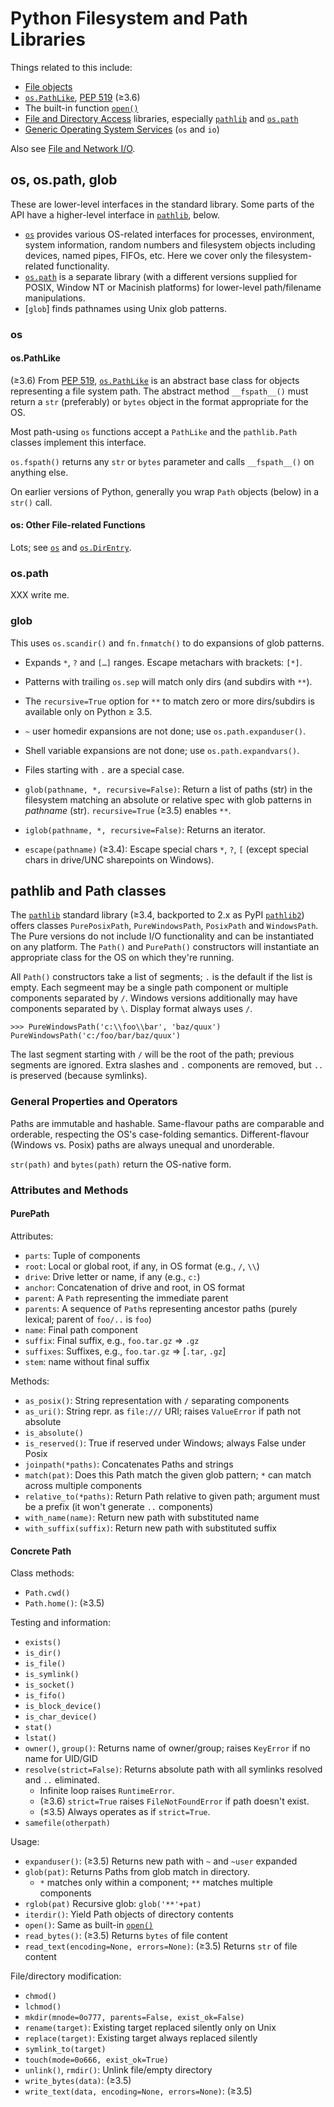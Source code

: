 Python Filesystem and Path Libraries
====================================

Things related to this include:
* [File objects]
* [`os.PathLike`], [PEP 519] \(≥3.6)
* The built-in function [`open()`]
* [File and Directory Access][stdlib-filedir] libraries,
  especially [`pathlib`] and [`os.path`]
* [Generic Operating System Services][stdlib-genos] (`os` and `io`)

Also see [File and Network I/O](io.md).


os, os.path, glob
-----------------

These are lower-level interfaces in the standard library. Some parts
of the API have a higher-level interface in [`pathlib`], below.

* [`os`] provides various OS-related interfaces for processes,
  environment, system information, random numbers and filesystem
  objects including devices, named pipes, FIFOs, etc. Here we cover
  only the filesystem-related functionality.
* [`os.path`] is a separate library (with a different versions
  supplied for POSIX, Window NT or Macinish platforms) for lower-level
  path/filename manipulations.
* [`glob`] finds pathnames using Unix glob patterns.

### os

#### os.PathLike

(≥3.6) From [PEP 519], [`os.PathLike`] is an abstract base class for
objects representing a file system path. The abstract method
`__fspath__()` must return a `str` (preferably) or `bytes` object in
the format appropriate for the OS.

Most path-using `os` functions accept a `PathLike` and the
`pathlib.Path` classes implement this interface.

`os.fspath()` returns any `str` or `bytes` parameter and calls
`__fspath__()` on anything else.

On earlier versions of Python, generally you wrap `Path` objects
(below) in a `str()` call.

#### os: Other File-related Functions

Lots; see [`os`] and [`os.DirEntry`].

### os.path

XXX write me.

### glob

This uses `os.scandir()` and `fn.fnmatch()` to do expansions of glob
patterns.
- Expands `*`, `?` and `[…]` ranges. Escape metachars with brackets: `[*]`.
- Patterns with trailing `os.sep` will match only dirs (and subdirs with `**`).
- The `recursive=True` option for `**` to match zero or more
  dirs/subdirs is available only on Python ≥ 3.5.
- `~` user homedir expansions are not done; use `os.path.expanduser()`.
- Shell variable expansions are not done; use `os.path.expandvars()`.
- Files starting with `.` are a special case.

- `glob(pathname, *, recursive=False)`: Return a list of paths (str)
  in the filesystem matching an absolute or relative spec with glob
  patterns in _pathname_ (str). `recursive=True` (≥3.5) enables `**`.
- `iglob(pathname, *, recursive=False)`: Returns an iterator.
- `escape(pathname)` (≥3.4): Escape special chars `*`, `?`, `[`
  (except special chars in drive/UNC sharepoints on Windows).


pathlib and Path classes
------------------------

The [`pathlib`] standard library (≥3.4, backported to 2.x as PyPI
[`pathlib2`]) offers classes `PurePosixPath`, `PureWindowsPath`,
`PosixPath` and `WindowsPath`. The Pure versions do not include I/O
functionality and can be instantiated on any platform. The `Path()`
and `PurePath()` constructors will instantiate an appropriate class
for the OS on which they're running.

All `Path()` constructors take a list of segments; `.` is the default
if the list is empty. Each segmeent may be a single path component or
multiple components separated by `/`. Windows versions additionally
may have components separated by `\`. Display format always uses `/`.

    >>> PureWindowsPath('c:\\foo\\bar', 'baz/quux')
    PureWindowsPath('c:/foo/bar/baz/quux')

The last segment starting with `/` will be the root of the path;
previous segments are ignored. Extra slashes and `.` components are
removed, but `..` is preserved (because symlinks).

### General Properties and Operators

Paths are immutable and hashable. Same-flavour paths are comparable
and orderable, respecting the OS's case-folding semantics. Different-flavour
(Windows vs. Posix) paths are always unequal and unorderable.

`str(path)` and `bytes(path)` return the OS-native form.

### Attributes and Methods

#### PurePath

Attributes:
* `parts`: Tuple of components
* `root`: Local or global root, if any, in OS format (e.g., `/`, `\\`)
* `drive`: Drive letter or name, if any (e.g., `c:`)
* `anchor`: Concatenation of drive and root, in OS format
* `parent`: A `Path` representing the immediate parent
* `parents`: A sequence of `Path`s representing ancestor paths (purely
   lexical; parent of `foo/..` is `foo`)
* `name`: Final path component
* `suffix`: Final suffix, e.g., `foo.tar.gz` ⇒ `.gz`
* `suffixes`: Suffixes, e.g., `foo.tar.gz` ⇒ [`.tar`, `.gz`]
* `stem`: name without final suffix

Methods:
* `as_posix()`: String representation with `/` separating components
* `as_uri()`: String repr. as `file:///` URI;
  raises `ValueError` if path not absolute
* `is_absolute()`
* `is_reserved()`: True if reserved under Windows; always False under Posix
* `joinpath(*paths)`: Concatenates Paths and strings
* `match(pat)`: Does this Path match the given glob pattern; `*` can match
  across multiple components
* `relative_to(*paths)`: Return Path relative to given path; argument
   must be a prefix (it won't generate `..` components)
* `with_name(name)`: Return new path with substituted name
* `with_suffix(suffix)`: Return new path with substituted suffix

#### Concrete Path

Class methods:
* `Path.cwd()`
* `Path.home()`: (≥3.5)

Testing and information:
* `exists()`
* `is_dir()`
* `is_file()`
* `is_symlink()`
* `is_socket()`
* `is_fifo()`
* `is_block_device()`
* `is_char_device()`
* `stat()`
* `lstat()`
* `owner()`, `group()`: Returns name of owner/group;
   raises `KeyError` if no name for UID/GID
* `resolve(strict=False)`:
  Returns absolute path with all symlinks resolved and `..` eliminated.
  - Infinite loop raises `RuntimeError`.
  - (≥3.6) `strict=True` raises `FileNotFoundError` if path doesn't exist.
  - (≤3.5) Always operates as if `strict=True`.
* `samefile(otherpath)`

Usage:
* `expanduser()`: (≥3.5) Returns new path with `~` and `~user` expanded
* `glob(pat)`: Returns Paths from glob match in directory.
  - `*` matches only within a component; `**` matches multiple components
* `rglob(pat)` Recursive glob: `glob('**'+pat)`
* `iterdir()`: Yield Path objects of directory contents
* `open()`: Same as built-in [`open()`]
* `read_bytes()`: (≥3.5) Returns `bytes` of file content
* `read_text(encoding=None, errors=None)`: (≥3.5) Returns `str` of file content

File/directory modification:
* `chmod()`
* `lchmod()`
* `mkdir(mnode=0o777, parents=False, exist_ok=False)`
* `rename(target)`: Existing target replaced silently only on Unix
* `replace(target)`: Existing target always replaced silently
* `symlink_to(target)`
* `touch(mode=0o666, exist_ok=True)`
* `unlink()`, `rmdir()`: Unlink file/empty directory
* `write_bytes(data)`: (≥3.5)
* `write_text(data, encoding=None, errors=None)`: (≥3.5)



[PEP 519]: https://www.python.org/dev/peps/pep-0519
[`open()`]: https://docs.python.org/3/library/functions.html#open
[`os.DirEntry`]: https://docs.python.org/3/library/os.html?highlight=direntry#os.DirEntry
[`os.PathLike`]: https://docs.python.org/3/library/os.html#os.PathLike
[`os.path`]: https://docs.python.org/3/library/os.path.html
[`os`]: https://docs.python.org/3/library/os.html
[`pathlib2`]: https://github.com/mcmtroffaes/pathlib2
[`pathlib`]: https://docs.python.org/3/library/pathlib.html
[file objects]: https://docs.python.org/3/glossary.html#term-file-object
[stdlib-filedir]: https://docs.python.org/3/library/filesys.html
[stdlib-genos]: https://docs.python.org/3/library/allos.html
